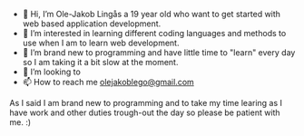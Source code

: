 - 👋 Hi, I’m Ole-Jakob Lingås a 19 year old who want to get started with web based application development.
- 👀 I’m interested in learning different coding languages and methods to use when I am to learn web development.
- 🌱 I’m brand new to programming and have little time to "learn" every day so I am taking it a bit slow at the moment.
- 💞️ I’m looking to 
- 📫 How to reach me olejakoblego@gmail.com

As I said I am brand new to programming and to take my time learing as I have work and other duties trough-out the day so please be patient with me. :)

<!---
IRONHUNTERow/IRONHUNTERow is a ✨ special ✨ repository because its `README.md` (this file) appears on your GitHub profile.
You can click the Preview link to take a look at your changes.
--->
